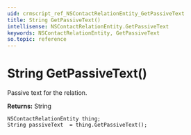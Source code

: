 ```yaml
---
uid: crmscript_ref_NSContactRelationEntity_GetPassiveText
title: String GetPassiveText()
intellisense: NSContactRelationEntity.GetPassiveText
keywords: NSContactRelationEntity, GetPassiveText
so.topic: reference
---
```


# String GetPassiveText()

Passive text for the relation.

**Returns:** String

```crmscript
NSContactRelationEntity thing;
String passiveText  = thing.GetPassiveText();
```

